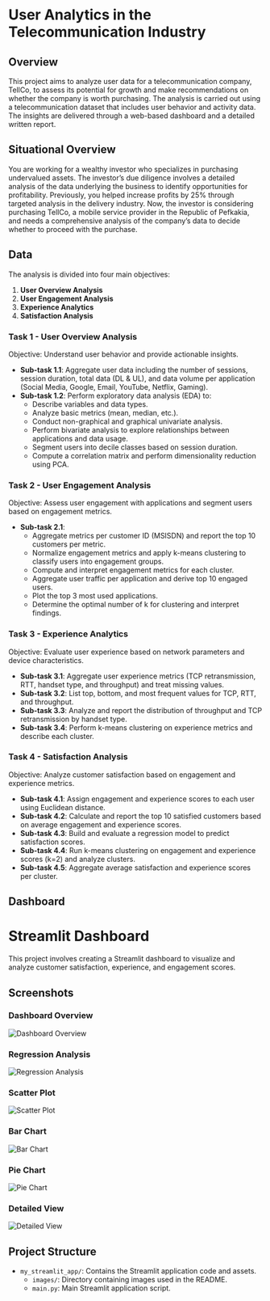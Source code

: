 # User Analytics in the Telecommunication Industry

## Overview

This project aims to analyze user data for a telecommunication company, TellCo, to assess its potential for growth and make recommendations on whether the company is worth purchasing. The analysis is carried out using a telecommunication dataset that includes user behavior and activity data. The insights are delivered through a web-based dashboard and a detailed written report.

## Situational Overview

You are working for a wealthy investor who specializes in purchasing undervalued assets. The investor’s due diligence involves a detailed analysis of the data underlying the business to identify opportunities for profitability. Previously, you helped increase profits by 25% through targeted analysis in the delivery industry. Now, the investor is considering purchasing TellCo, a mobile service provider in the Republic of Pefkakia, and needs a comprehensive analysis of the company’s data to decide whether to proceed with the purchase.

## Data

The analysis is divided into four main objectives:

1. **User Overview Analysis**
2. **User Engagement Analysis**
3. **Experience Analytics**
4. **Satisfaction Analysis**

### Task 1 - User Overview Analysis

Objective: Understand user behavior and provide actionable insights.

- **Sub-task 1.1**: Aggregate user data including the number of sessions, session duration, total data (DL & UL), and data volume per application (Social Media, Google, Email, YouTube, Netflix, Gaming).
- **Sub-task 1.2**: Perform exploratory data analysis (EDA) to:
  - Describe variables and data types.
  - Analyze basic metrics (mean, median, etc.).
  - Conduct non-graphical and graphical univariate analysis.
  - Perform bivariate analysis to explore relationships between applications and data usage.
  - Segment users into decile classes based on session duration.
  - Compute a correlation matrix and perform dimensionality reduction using PCA.

### Task 2 - User Engagement Analysis

Objective: Assess user engagement with applications and segment users based on engagement metrics.

- **Sub-task 2.1**: 
  - Aggregate metrics per customer ID (MSISDN) and report the top 10 customers per metric.
  - Normalize engagement metrics and apply k-means clustering to classify users into engagement groups.
  - Compute and interpret engagement metrics for each cluster.
  - Aggregate user traffic per application and derive top 10 engaged users.
  - Plot the top 3 most used applications.
  - Determine the optimal number of k for clustering and interpret findings.

### Task 3 - Experience Analytics

Objective: Evaluate user experience based on network parameters and device characteristics.

- **Sub-task 3.1**: Aggregate user experience metrics (TCP retransmission, RTT, handset type, and throughput) and treat missing values.
- **Sub-task 3.2**: List top, bottom, and most frequent values for TCP, RTT, and throughput.
- **Sub-task 3.3**: Analyze and report the distribution of throughput and TCP retransmission by handset type.
- **Sub-task 3.4**: Perform k-means clustering on experience metrics and describe each cluster.

### Task 4 - Satisfaction Analysis

Objective: Analyze customer satisfaction based on engagement and experience metrics.

- **Sub-task 4.1**: Assign engagement and experience scores to each user using Euclidean distance.
- **Sub-task 4.2**: Calculate and report the top 10 satisfied customers based on average engagement and experience scores.
- **Sub-task 4.3**: Build and evaluate a regression model to predict satisfaction scores.
- **Sub-task 4.4**: Run k-means clustering on engagement and experience scores (k=2) and analyze clusters.
- **Sub-task 4.5**: Aggregate average satisfaction and experience scores per cluster.
## Dashboard
# Streamlit Dashboard

This project involves creating a Streamlit dashboard to visualize and analyze customer satisfaction, experience, and engagement scores.

## Screenshots

### Dashboard Overview

![Dashboard Overview](my_streamlit_app/images/Screenshot%202024-09-11%20144904.png)

### Regression Analysis

![Regression Analysis](my_streamlit_app/images/Screenshot%202024-09-11%20175131.png)

### Scatter Plot

![Scatter Plot](my_streamlit_app/images/newplot%20(3).png)

### Bar Chart

![Bar Chart](my_streamlit_app/images/newplot%20(6).png)

### Pie Chart

![Pie Chart](my_streamlit_app/images/newplot%20(7).png)

### Detailed View

![Detailed View](my_streamlit_app/images/Screenshot%202024-09-11%20181615.png)

## Project Structure

- `my_streamlit_app/`: Contains the Streamlit application code and assets.
  - `images/`: Directory containing images used in the README.
  - `main.py`: Main Streamlit application script.

